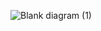 
![Blank diagram (1)](https://user-images.githubusercontent.com/118505212/235296639-65ba6670-b2c3-45b7-a945-d4e14628274d.png)

